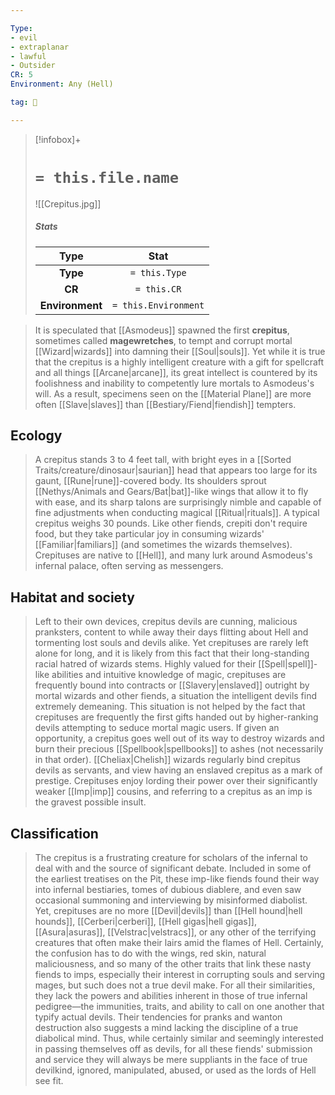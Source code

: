 ```yaml
---

Type:
- evil
- extraplanar
- lawful
- Outsider
CR: 5
Environment: Any (Hell)

tag: 👹

---
```


> [!infobox]+
> #  `= this.file.name`
> ![[Crepitus.jpg]]
> ##### Stats
> Type | Stat |
> :---:|:---:|
> **Type** | `= this.Type` |
> **CR** | `= this.CR` |
> **Environment** | `= this.Environment` |



> It is speculated that [[Asmodeus]] spawned the first **crepitus**, sometimes called **magewretches**, to tempt and corrupt mortal [[Wizard|wizards]] into damning their [[Soul|souls]]. Yet while it is true that the crepitus is a highly intelligent creature with a gift for spellcraft and all things [[Arcane|arcane]], its great intellect is countered by its foolishness and inability to competently lure mortals to Asmodeus's will. As a result, specimens seen on the [[Material Plane]] are more often [[Slave|slaves]] than [[Bestiary/Fiend|fiendish]] tempters.



## Ecology

> A crepitus stands 3 to 4 feet tall, with bright eyes in a [[Sorted Traits/creature/dinosaur|saurian]] head that appears too large for its gaunt, [[Rune|rune]]-covered body. Its shoulders sprout [[Nethys/Animals and Gears/Bat|bat]]-like wings that allow it to fly with ease, and its sharp talons are surprisingly nimble and capable of fine adjustments when conducting magical [[Ritual|rituals]]. A typical crepitus weighs 30 pounds. Like other fiends, crepiti don't require food, but they take particular joy in consuming wizards' [[Familiar|familiars]] (and sometimes the wizards themselves). Crepituses are native to [[Hell]], and many lurk around Asmodeus's infernal palace, often serving as messengers.


## Habitat and society

> Left to their own devices, crepitus devils are cunning, malicious pranksters, content to while away their days flitting about Hell and tormenting lost souls and devils alike. Yet crepituses are rarely left alone for long, and it is likely from this fact that their long-standing racial hatred of wizards stems. Highly valued for their [[Spell|spell]]-like abilities and intuitive knowledge of magic, crepituses are frequently bound into contracts or [[Slavery|enslaved]] outright by mortal wizards and other fiends, a situation the intelligent devils find extremely demeaning. This situation is not helped by the fact that crepituses are frequently the first gifts handed out by higher-ranking devils attempting to seduce mortal magic users.
> If given an opportunity, a crepitus goes well out of its way to destroy wizards and burn their precious [[Spellbook|spellbooks]] to ashes (not necessarily in that order). [[Cheliax|Chelish]] wizards regularly bind crepitus devils as servants, and view having an enslaved crepitus as a mark of prestige. Crepituses enjoy lording their power over their significantly weaker [[Imp|imp]] cousins, and referring to a crepitus as an imp is the gravest possible insult.


## Classification

> The crepitus is a frustrating creature for scholars of the infernal to deal with and the source of significant debate. Included in some of the earliest treatises on the Pit, these imp-like fiends found their way into infernal bestiaries, tomes of dubious diablere, and even saw occasional summoning and interviewing by misinformed diabolist. Yet, crepituses are no more [[Devil|devils]] than [[Hell hound|hell hounds]], [[Cerberi|cerberi]], [[Hell gigas|hell gigas]], [[Asura|asuras]], [[Velstrac|velstracs]], or any other of the terrifying creatures that often make their lairs amid the flames of Hell.
> Certainly, the confusion has to do with the wings, red skin, natural maliciousness, and so many of the other traits that link these nasty fiends to imps, especially their interest in corrupting souls and serving mages, but such does not a true devil make. For all their similarities, they lack the powers and abilities inherent in those of true infernal pedigree—the immunities, traits, and ability to call on one another that typify actual devils. Their tendencies for pranks and wanton destruction also suggests a mind lacking the discipline of a true diabolical mind.
> Thus, while certainly similar and seemingly interested in passing themselves off as devils, for all these fiends' submission and service they will always be mere suppliants in the face of true devilkind, ignored, manipulated, abused, or used as the lords of Hell see fit.







